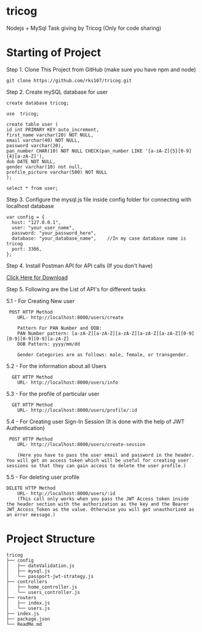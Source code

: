 # tricog
Nodejs + MySql Task giving by Tricog (Only for code sharing)

# Starting of Project

Step 1. Clone This Project from GitHub
(make sure you have npm and node)

```
git clone https://github.com/rks107/tricog.git
```

Step 2. Create mySQL database for user

```
create database tricog;

use  tricog;

create table user (
id int PRIMARY KEY auto_increment, 
first_name varchar(20) NOT NULL, 
email varchar(40) NOT NULL, 
password varchar(20), 
pan_number CHAR(10) NOT NULL CHECK(pan_number LIKE '[a-zA-Z]{5}[0-9]{4}[a-zA-Z]'),
dob DATE NOT NULL,
gender varchar(10) not null,
profile_picture varchar(500) NOT NULL
);

select * from user;
```

Step 3. Configure the mysql.js file inside config folder for connecting with localhost database

```
var config = {
  host: "127.0.0.1",
  user: "your_user_name",
  password: "your_password_here",
  database: "your_database_name",    //In my case database name is tricog
  port: 3306,
};
```

Step 4. Install Postman API for API calls (If you don't have)

<a href="https://www.postman.com/downloads/">Click Here for Download </a>

Step 5. Following are the List of API's for different tasks

  5.1 - For Creating New user
      
     POST HTTP Method 
        URL- http://localhost:8000/users/create

        Pattern For PAN Number and DOB:
        PAN Number pattern: [a-zA-Z][a-zA-Z][a-zA-Z][a-zA-Z][a-zA-Z][0-9][0-9][0-9][0-9][a-zA-Z]
        DOB Pattern: yyyy/mm/dd

        Gender Categories are as follows: male, female, or transgender.
    
    
   5.2 - For the information about all Users
    
      GET HTTP Method 
        URL- http://localhost:8000/users/info
    
    
   5.3 - For the profile of particular user
   
      GET HTTP Method 
        URL- http://localhost:8000/users/profile/:id
    
    
   5.4 - For Creating user Sign-In Session (It is done with the help of JWT Authentication)
   
     POST HTTP Method 
        URL- http://localhost:8000/users/create-session

        (Here you have to pass the user email and password in the header. You will get an access token which will be useful for creating user sessions so that they can gain access to delete the user profile.)
 

  5.5 - For deleting user profile
  
    DELETE HTTP Method 
        URL- http://localhost:8000/users/:id
        (This call only works when you pass the JWT Access token inside the header section with the authorization as the key and the Bearer JWT_Access_Token as the value. Otherwise you will get unauthorized as an error message.)

# Project Structure

```
tricog
├── config
│   ├── dateValidation.js
│   ├── mysql.js
│   └── passport-jwt-strategy.js
├── controllers
│   ├── home_controller.js
│   └── users_controller.js
├── routers
│   ├── index.js
│   └── users.js
├── index.js
├── package.json
└── ReadMe.md
```

